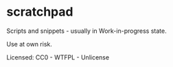 # scratchpad
Scripts and snippets - usually in Work-in-progress state.

Use at own risk.

Licensed: CC0 - WTFPL - Unlicense

